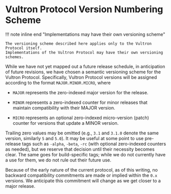 # Vultron Protocol Version Numbering Scheme

!!! note inline end "Implementations may have their own versioning scheme"

    The versioning scheme described here applies only to the Vultron Protocol itself.
    Implementations of the Vultron Protocol may have their own versioning schemes.

While we have not yet mapped out a future release schedule, in
anticipation of future revisions, we have chosen a semantic versioning
scheme for the Vultron Protocol. Specifically, Vultron Protocol versions will be
assigned according to the format `MAJOR.MINOR.MICRO`, where

-   `MAJOR` represents the zero-indexed major version for the release.

-   `MINOR` represents a zero-indexed counter for minor releases that
    maintain compatibility with their MAJOR version.

-   `MICRO` represents an optional zero-indexed micro-version (patch)
    counter for versions that update a MINOR version.

Trailing zero values may be omitted (e.g., `3.1` and `3.1.0` denote the
same version, similarly `5` and `5.0`). It may be useful at some point
to use pre-release tags such as `-alpha`, `-beta`, `-rc` (with optional
zero-indexed counters as needed), but we reserve that decision until
their necessity becomes clear. The same goes for build-specific tags;
while we do not currently have a use for them, we do not rule out their
future use.

Because of the early nature of the current protocol, as of this writing,
no backward compatibility commitments are made or implied within the `0.x` versions.
We anticipate this commitment will change as we get closer to a major release.

